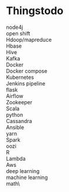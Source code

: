 # Thingstodo

node4j\
open shift\
Hdoop/mapreduce\
Hbase\
Hive\
Kafka\
Docker\
Docker compose\
Kubernetes\
Jenkins pipeline\
flask\
Airflow\
Zookeeper\
Scala\
python\
Cassandra\
Ansible\
yarn\
Spark\
oozi\
R\
Lambda\
Aws\
deep learning\
machine learning\
math\
